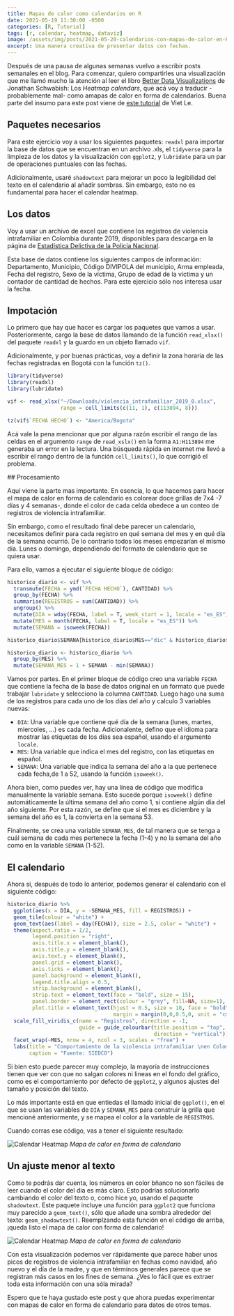 ```yaml
---
title: Mapas de calor como calendarios en R
date: 2021-05-19 11:30:00 -0500
categories: [R, Tutorial]
tags: [r, calendar, heatmap, dataviz]
image: /assets/img/posts/2021-05-20-calendarios-con-mapas-de-calor-en-R/calendar_heatmap_shadow.png
excerpt: Una manera creativa de presentar datos con fechas.
---
```


Después de una pausa de algunas semanas vuelvo a escribir posts semanales en el blog. Para comenzar, quiero compartirles una visualización que me llamó mucho la atención al leer el libro [Better Data Visualizations](https://www.amazon.com/Better-Data-Visualizations-Scholars-Researchers/dp/0231193114) de Jonathan Schwabish: Los *Heatmap calendars*, que acá voy a traducir -probablemente mal- como amapas de calor en forma de calendarios. Buena parte del insumo para este post viene de [este tutorial](https://vietle.info/post/calendarheatmap/) de Viet Le.

## Paquetes necesarios

Para este ejercicio voy a usar los siguientes paquetes: `readxl` para importar la base de datos que se encuentran en un archivo .xls, el `tidyverse` para la limpieza de los datos y la visualización con `ggplot2`, y `lubridate` para un par de operaciones puntuales con las fechas.

Adicionalmente, usaré `shadowtext` para mejorar un poco la legibilidad del texto en el calendario al añadir sombras. Sin embargo, esto no es fundamental para hacer el calendar heatmap.

## Los datos

Voy a usar un archivo de excel que contiene los registros de violencia intrafamiliar en Colombia durante 2019, disponibles para descarga en la página de [Estadística Delictiva de la Policía Nacional](https://www.policia.gov.co/grupo-informaci%C3%B3n-criminalidad/estadistica-delictiva).

Esta base de datos contiene los siguientes campos de información: Departamento, Municipio, Código DIVIPOLA del municipio, Arma empleada, Fecha del registro, Sexo de la víctima, Grupo de edad de la víctima y un contador de cantidad de hechos. Para este ejercicio sólo nos interesa usar la fecha.

## Impotación

Lo primero que hay que hacer es cargar los paquetes que vamos a usar. Posteriormente, cargo la base de datos llamando de la función `read_xlsx()` del paquete `readxl` y la guardo en un objeto llamado `vif`.

Adicionalmente, y por buenas prácticas, voy a definir la zona horaria de las fechas registradas en Bogotá con la función `tz()`.

```r
library(tidyverse)
library(readxl)
library(lubridate)

vif <- read_xlsx("~/Downloads/violencia_intrafamiliar_2019_0.xlsx", 
                 range = cell_limits(c(11, 1), c(113894, 8)))

tz(vif$`FECHA HECHO`) <- "America/Bogota"
```

Acá vale la pena mencionar que por alguna razón escribir el rango de las celdas en el argumento `range` de `read_xslx()` en la forma `A1:H113894` me generaba un error en la lectura. Una búsqueda rápida en internet me llevó a escribir el rango dentro de la función `cell_limits()`, lo que corrigió el problema.

## Procesamiento

Aquí viene la parte mas importante. En esencia, lo que hacemos para hacer el mapa de calor en forma de calendario es colorear doce grillas de 7x4 -7 días y 4 semanas-, donde el color de cada celda obedece a un conteo de registros de violencia intrafamiliar.

Sin embargo, como el resultado final debe parecer un calendario, necesitamos definir para cada registro en qué semana del mes y en qué día de la semana ocurrió. De lo contrario todos los meses empezarían el mismo día. Lunes o domingo, dependiendo del formato de calendario que se quiera usar.

Para ello, vamos a ejecutar el siguiente bloque de código:

```r
historico_diario <- vif %>%
  transmute(FECHA = ymd(`FECHA HECHO`), CANTIDAD) %>%
  group_by(FECHA) %>%
  summarise(REGISTROS = sum(CANTIDAD)) %>%
  ungroup() %>%
  mutate(DIA = wday(FECHA, label = T, week_start = 1, locale = "es_ES")) %>%
  mutate(MES = month(FECHA, label = T, locale = "es_ES")) %>%
  mutate(SEMANA = isoweek(FECHA))

historico_diario$SEMANA[historico_diario$MES=="dic" & historico_diario$SEMANA == 1] = 53 

historico_diario <- historico_diario %>%
  group_by(MES) %>%
  mutate(SEMANA_MES = 1 + SEMANA - min(SEMANA))

```

Vamos por partes. En el primer bloque de código creo una variable `FECHA` que contiene la fecha de la base de datos original en un formato que puede trabajar `lubridate` y selecciono la columna `CANTIDAD`. Luego hago una suma de los registros para cada uno de los días del año y calculo 3 variables nuevas:

- `DIA`: Una variable  que contiene qué día de la semana (lunes, martes, miercoles, ...) es cada fecha. Adicionalente, defino que el idioma para mostrar las etiquetas de los días sea español, usando el argumento `locale`.
- `MES`: Una variable  que indica el mes del registro, con las etiquetas en español.
- `SEMANA`: Una variable que indica la semana del año a la que pertenece cada fecha,de 1 a 52, usando la función `isoweek()`.

Ahora bien, como puedes ver, hay una línea de código que modifica manualmente la variable semana. Esto sucede porque `isoweek()` define automáticamente la última semana del año como 1, si contiene algún día del año siguiente. Por esta razón, se define que si el mes es diciembre y la semana del año es 1, la convierta en la semana 53.

Finalmente, se crea una variable `SEMANA_MES`, de tal manera que se tenga a cuál semana de cada mes pertenece la fecha (1-4) y no la semana del año como en la variable `SEMANA` (1-52).

## El calendario

Ahora si, después de todo lo anterior, podemos generar el calendario con el siguiente código:

```r
historico_diario %>%
  ggplot(aes(x = DIA, y = -SEMANA_MES, fill = REGISTROS)) +
  geom_tile(colour = "white") +
  geom_text(aes(label = day(FECHA)), size = 2.5, color = "white") +
  theme(aspect.ratio = 1/2,
        legend.position = "right",
        axis.title.x = element_blank(),
        axis.title.y = element_blank(),
        axis.text.y = element_blank(),
        panel.grid = element_blank(),
        axis.ticks = element_blank(),
        panel.background = element_blank(),
        legend.title.align = 0.5,
        strip.background = element_blank(),
        strip.text = element_text(face = "bold", size = 15),
        panel.border = element_rect(colour = "grey", fill=NA, size=1),
        plot.title = element_text(hjust = 0.5, size = 18, face = "bold",
                                  margin = margin(0,0,0.5,0, unit = "cm"))) +
  scale_fill_viridis_c(name = "Registros", direction = -1, 
                       guide = guide_colourbar(title.position = "top", 
                                               direction = "vertical")) +
  facet_wrap(~MES, nrow = 4, ncol = 3, scales = "free") +
  labs(title = "Comportamiento de la violencia intrafamiliar \nen Colombia durante 2019",
       caption = "Fuente: SIEDCO")
```

Si bien esto puede parecer muy complejo, la mayoría de instrucciones tienen que ver con que no salgan colores ni lineas en el fondo del gráfico, como es el comportamiento por defecto de `ggplot2`, y algunos ajustes del tamaño y posición del texto.

Lo más importante está en que entiedas el llamado inicial de `ggplot()`, en el que se usan las variables de `DIA` y `SEMANA_MES` para construir la grilla que mencioné anteriormente, y se mapea el color a la variable de `REGISTROS`.

Cuando corras ese código, vas a tener el siguiente resultado:

![Calendar Heatmap](/assets/img/posts/2021-05-20-calendarios-con-mapas-de-calor-en-R/calendar_heatmap.png)
*Mapa de calor en forma de calendario*

## Un ajuste menor al texto

Como te podrás dar cuenta, los números en color bñanco no son fáciles de leer cuando el color del día es más claro. Esto podrías solucionarlo cambiando el color del texto o, como hice yo, usando el paquete `shadowtext`. Este paquete incluye una función para `ggplot2` que funciona muy parecido a `geom_text()`, sólo que añade una sombra alrededor del texto: `geom_shadowtext()`. Reemplzando esta función en el código de arriba, ¡queda listo el mapa de calor con forma de calendario!

![Calendar Heatmap](/assets/img/posts/2021-05-20-calendarios-con-mapas-de-calor-en-R/calendar_heatmap_shadow.png)
*Mapa de calor en forma de calendario*

Con esta visualización podemos ver rápidamente que parece haber unos picos de registros de violencia intrafamiliar en fechas como navidad, año nuevo y el día de la madre, y que en términos generales parece que se registran más casos en los fines de semana. ¿Ves lo fácil que es extraer toda esta información con una sóla mirada?

Espero que te haya gustado este post y que ahora puedas experimentar con mapas de calor en forma de calendario para datos de otros temas.